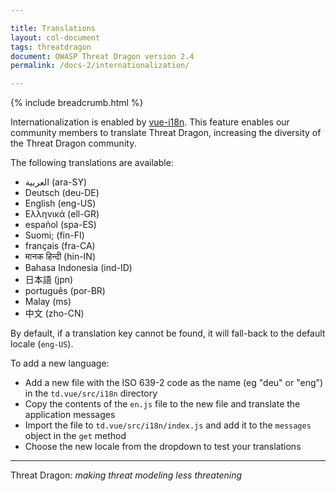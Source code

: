 ```yaml
---

title: Translations
layout: col-document
tags: threatdragon
document: OWASP Threat Dragon version 2.4
permalink: /docs-2/internationalization/

---
```


{% include breadcrumb.html %}

Internationalization is enabled by [vue-i18n](https://kazupon.github.io/vue-i18n/).
This feature enables our community members to translate Threat Dragon,
increasing the diversity of the Threat Dragon community.

The following translations are available:

- العربية (ara-SY)
- Deutsch (deu-DE)
- English (eng-US)
- Ελληνικά (ell-GR)
- español (spa-ES)
- Suomi; (fin-FI)
- français (fra-CA)
- मानक हिन्दी (hin-IN)
- Bahasa Indonesia (ind-ID)
- 日本語 (jpn)
- português (por-BR)
- Malay (ms)
- 中文 (zho-CN)

By default, if a translation key cannot be found, it will fall-back to the default locale (`eng-US`).

To add a new language:

- Add a new file with the ISO 639-2 code as the name (eg "deu" or "eng") in the `td.vue/src/i18n` directory
- Copy the contents of the `en.js` file to the new file and translate the application messages
- Import the file to `td.vue/src/i18n/index.js` and add it to the `messages` object in the `get` method
- Choose the new locale from the dropdown to test your translations

----

Threat Dragon: _making threat modeling less threatening_
